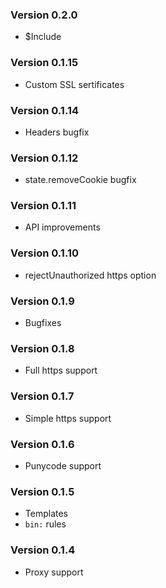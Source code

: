 ### Version 0.2.0

* $Include

### Version 0.1.15

* Custom SSL sertificates

### Version 0.1.14

* Headers bugfix

### Version 0.1.12

* state.removeCookie bugfix

### Version 0.1.11

* API improvements

### Version 0.1.10

* rejectUnauthorized https option

### Version 0.1.9

* Bugfixes

### Version 0.1.8

* Full https support

### Version 0.1.7

* Simple https support

### Version 0.1.6

* Punycode support

### Version 0.1.5

* Templates
* `bin:` rules

### Version 0.1.4

* Proxy support

